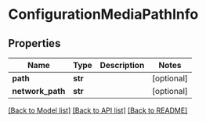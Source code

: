 # ConfigurationMediaPathInfo

## Properties
Name | Type | Description | Notes
------------ | ------------- | ------------- | -------------
**path** | **str** |  | [optional] 
**network_path** | **str** |  | [optional] 

[[Back to Model list]](../README.md#documentation-for-models) [[Back to API list]](../README.md#documentation-for-api-endpoints) [[Back to README]](../README.md)

